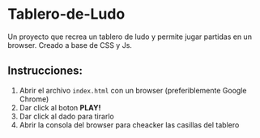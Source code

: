 # Tablero-de-Ludo
Un proyecto que recrea un tablero de ludo y permite jugar partidas en un browser.
Creado a base de CSS y Js.

## Instrucciones:
1. Abrir el archivo `index.html` con un browser (preferiblemente Google Chrome)
2. Dar click al boton **PLAY!**  
3. Dar click al dado para tirarlo
4. Abrir la consola del browser para cheacker las casillas del tablero
